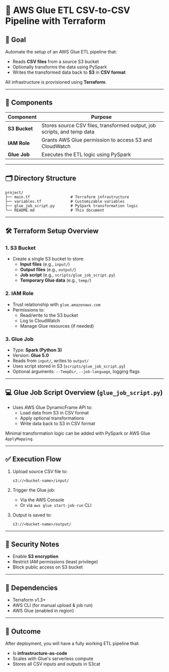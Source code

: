 # 📘 AWS Glue ETL CSV-to-CSV Pipeline with Terraform

## 🎯 Goal

Automate the setup of an AWS Glue ETL pipeline that:

- Reads **CSV files** from a source S3 bucket
- Optionally transforms the data using PySpark
- Writes the transformed data back to **S3** in **CSV format**

All infrastructure is provisioned using **Terraform**.

---

## 🧱 Components

| Component | Purpose |
|----------|---------|
| **S3 Bucket** | Stores source CSV files, transformed output, job scripts, and temp data |
| **IAM Role** | Grants AWS Glue permission to access S3 and CloudWatch |
| **Glue Job** | Executes the ETL logic using PySpark |
---

## 🗂️ Directory Structure

```
project/
├── main.tf                  # Terraform infrastructure
├── variables.tf             # Customizable variables
├── glue_job_script.py       # PySpark transformation logic
└── README.md                # This document
```

---

## 🛠️ Terraform Setup Overview

### 1. S3 Bucket
- Create a single S3 bucket to store:
  - **Input files** (e.g., `input/`)
  - **Output files** (e.g., `output/`)
  - **Job script** (e.g., `scripts/glue_job_script.py`)
  - **Temporary Glue data** (e.g., `temp/`)

### 2. IAM Role
- Trust relationship with `glue.amazonaws.com`
- Permissions to:
  - Read/write to the S3 bucket
  - Log to CloudWatch
  - Manage Glue resources (if needed)

### 3. Glue Job
- Type: **Spark (Python 3)**
- Version: **Glue 5.0**
- Reads from `input/`, writes to `output/`
- Uses script stored in S3 (`scripts/glue_job_script.py`)
- Optional arguments: `--TempDir`, `--job-language`, logging flags

---

## 💻 Glue Job Script Overview (`glue_job_script.py`)

- Uses AWS Glue DynamicFrame API to:
  - Load data from S3 in CSV format
  - Apply optional transformations
  - Write data back to S3 in CSV format

Minimal transformation logic can be added with PySpark or AWS Glue `ApplyMapping`.

---

## ✅ Execution Flow

1. Upload source CSV file to:
   ```
   s3://<bucket-name>/input/
   ```

2. Trigger the Glue job:
   - Via the AWS Console
   - Or via `aws glue start-job-run` CLI

3. Output is saved to:
   ```
   s3://<bucket-name>/output/
   ```

---

## 🔐 Security Notes

- Enable **S3 encryption**
- Restrict IAM permissions (least privilege)
- Block public access on S3 bucket


---

## 📎 Dependencies

- Terraform v1.3+
- AWS CLI (for manual upload & job run)
- AWS Glue (enabled in region)

---

## 🚀 Outcome

After deployment, you will have a fully working ETL pipeline that:

- Is **infrastructure-as-code**
- Scales with Glue's serverless compute
- Stores all CSV inputs and outputs in S3cat 